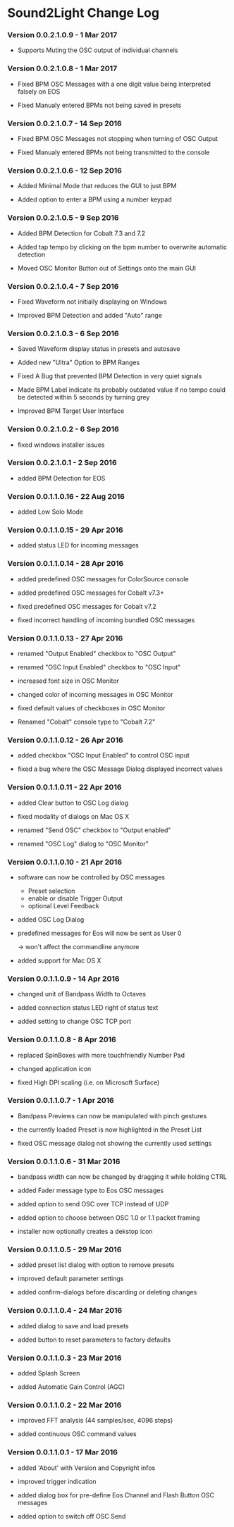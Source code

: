 
# Sound2Light Change Log

### Version 0.0.2.1.0.9 - 1 Mar 2017

- Supports Muting the OSC output of individual channels

### Version 0.0.2.1.0.8 - 1 Mar 2017

- Fixed BPM OSC Messages with a one digit value being interpreted falsely on EOS

- Fixed Manualy entered BPMs not being saved in presets

### Version 0.0.2.1.0.7 - 14 Sep 2016

- Fixed BPM OSC Messages not stopping when turning of OSC Output

- Fixed Manualy entered BPMs not being transmitted to the console

### Version 0.0.2.1.0.6 - 12 Sep 2016

- Added Minimal Mode that reduces the GUI to just BPM

- Added option to enter a BPM using a number keypad

### Version 0.0.2.1.0.5 - 9 Sep 2016

- Added BPM Detection for Cobalt 7.3 and 7.2

- Added tap tempo by clicking on the bpm number to overwrite automatic detection

- Moved OSC Monitor Button out of Settings onto the main GUI

### Version 0.0.2.1.0.4 - 7 Sep 2016

- Fixed Waveform not initially displaying on Windows

- Improved BPM Detection and added "Auto" range

### Version 0.0.2.1.0.3 - 6 Sep 2016

- Saved Waveform display status in presets and autosave

- Added new "Ultra" Option to BPM Ranges

- Fixed A Bug that prevented BPM Detection in very quiet signals

- Made BPM Label indicate its probably outdated value if no 
  tempo could be detected within 5 seconds by turning grey

- Improved BPM Target User Interface

### Version 0.0.2.1.0.2	- 6 Sep 2016

- fixed windows installer issues

### Version 0.0.2.1.0.1	-  2 Sep 2016

- added BPM Detection for EOS


### Version 0.0.1.1.0.16	- 22 Aug 2016

- added Low Solo Mode


### Version 0.0.1.1.0.15	- 29 Apr 2016

- added status LED for incoming messages


### Version 0.0.1.1.0.14	- 28 Apr 2016

- added predefined OSC messages for ColorSource console

- added predefined OSC messages for Cobalt v7.3+

- fixed predefined OSC messages for Cobalt v7.2

- fixed incorrect handling of incoming bundled OSC messages


### Version 0.0.1.1.0.13	- 27 Apr 2016

- renamed "Output Enabled" checkbox to "OSC Output"

- renamed "OSC Input Enabled" checkbox to "OSC Input"

- increased font size in OSC Monitor

- changed color of incoming messages in OSC Monitor

- fixed default values of checkboxes in OSC Monitor

- Renamed "Cobalt" console type to "Cobalt 7.2"


### Version 0.0.1.1.0.12	- 26 Apr 2016

- added checkbox "OSC Input Enabled" to control OSC input

- fixed a bug where the OSC Message Dialog displayed incorrect values


### Version 0.0.1.1.0.11	- 22 Apr 2016

- added Clear button to OSC Log dialog

- fixed modality of dialogs on Mac OS X

- renamed "Send OSC" checkbox to "Output enabled"

- renamed "OSC Log" dialog to "OSC Monitor"


### Version 0.0.1.1.0.10	- 21 Apr 2016

- software can now be controlled by OSC messages

	- Preset selection
	- enable or disable Trigger Output
	- optional Level Feedback

- added OSC Log Dialog

- predefined messages for Eos will now be sent as User 0

	-> won't affect the commandline anymore

- added support for Mac OS X


### Version 0.0.1.1.0.9	- 14 Apr 2016

- changed unit of Bandpass Width to Octaves

- added connection status LED right of status text

- added setting to change OSC TCP port


### Version 0.0.1.1.0.8	- 8 Apr 2016

- replaced SpinBoxes with more touchfriendly Number Pad

- changed application icon

- fixed High DPI scaling (i.e. on Microsoft Surface)


### Version 0.0.1.1.0.7	- 1 Apr 2016

- Bandpass Previews can now be manipulated with pinch gestures

- the currently loaded Preset is now highlighted in the Preset List

- fixed OSC message dialog not showing the currently used settings


### Version 0.0.1.1.0.6	- 31 Mar 2016

- bandpass width can now be changed by dragging it while holding CTRL

- added Fader message type to Eos OSC messages

- added option to send OSC over TCP instead of UDP

- added option to choose between OSC 1.0 or 1.1 packet framing

- installer now optionally creates a dekstop icon


### Version 0.0.1.1.0.5	- 29 Mar 2016

- added preset list dialog with option to remove presets

- improved default parameter settings

- added confirm-dialogs before discarding or deleting changes


### Version 0.0.1.1.0.4	- 24 Mar 2016

- added dialog to save and load presets

- added button to reset parameters to factory defaults


### Version 0.0.1.1.0.3	- 23 Mar 2016

- added Splash Screen

- added Automatic Gain Control (AGC)


### Version 0.0.1.1.0.2	- 22 Mar 2016

- improved FFT analysis (44 samples/sec, 4096 steps)

- added continuous OSC command values


### Version 0.0.1.1.0.1 	- 17 Mar 2016

- added 'About' with Version and Copyright infos

- improved trigger indication

- added dialog box for pre-define Eos Channel and Flash Button OSC messages

- added option to switch off OSC Send
